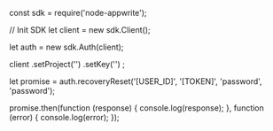 const sdk = require('node-appwrite');

// Init SDK
let client = new sdk.Client();

let auth = new sdk.Auth(client);

client
    .setProject('')
    .setKey('')
;

let promise = auth.recoveryReset('[USER_ID]', '[TOKEN]', 'password', 'password');

promise.then(function (response) {
    console.log(response);
}, function (error) {
    console.log(error);
});
